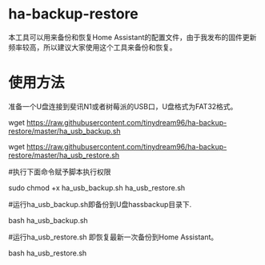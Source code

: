 # ha-backup-restore

本工具可以用来备份和恢复Home Assistant的配置文件，由于我发布的固件更新频率较高，所以建议大家使用这个工具来备份和恢复。

# 使用方法
准备一个U盘连接到斐讯N1或者树莓派的USB口，U盘格式为FAT32格式。 

wget https://raw.githubusercontent.com/tinydream96/ha-backup-restore/master/ha_usb_backup.sh

wget https://raw.githubusercontent.com/tinydream96/ha-backup-restore/master/ha_usb_restore.sh

#执行下面命令赋予脚本执行权限

sudo chmod +x ha_usb_backup.sh ha_usb_restore.sh  

#运行ha_usb_backup.sh即备份到U盘hassbackup目录下.

bash ha_usb_backup.sh

#运行ha_usb_restore.sh 即恢复最新一次备份到Home Assistant。 

bash ha_usb_restore.sh

